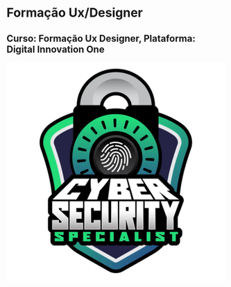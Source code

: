 # Formação Ux/Designer
## Curso: Formação Ux Designer, Plataforma: Digital Innovation One
![imagem](https://raw.githubusercontent.com/agsilvamhm/CybersecuritySpecialist/main/imagens/Forma%C3%A7%C3%A3oCyberSecurity.webp)
